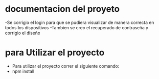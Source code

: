 # documentacion del proyeto
-Se corrigio el login para que se pudiera visualizar de manera correcta en todos los dispositivos
-Tambien se creo el recuperado de contraseña y corrigio el diseño

# para Utilizar el proyecto
- Para utilizar el proyecto correr el siguiente comando:
- npm install
